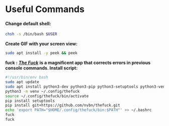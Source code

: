 # Useful Commands

#### Change default shell:

```bash
chsh -s /bin/bash $USER
```

**Create GIF with your screen view:**

```bash
sudo apt install -y peek && peek
```

**fuck :** [_**The Fuck**_](https://github.com/nvbn/thefuck) **is a magnificent app that corrects errors in previous console commands. Install script:**

```bash
#!/usr/bin/env bash
sudo apt update
sudo apt install python3-dev python3-pip python3-setuptools python3-venv
python3 -m venv ~/.config/thefuck
source ~/.config/thefuck/bin/activate
pip install setuptools
pip install git+https://github.com/nvbn/thefuck.git
echo 'export PATH="$HOME/.config/thefuck/bin:$PATH"' >> ~/.bashrc
fuck
fuck
```
